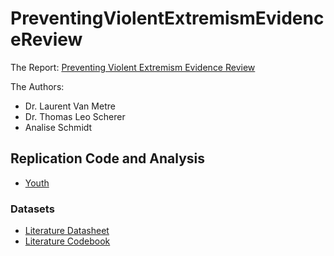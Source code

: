 # PreventingViolentExtremismEvidenceReview

The Report: [Preventing Violent Extremism Evidence Review](
https://docs.google.com/document/d/115g4djGLrBjJDZOux1TADgJnO-W44YiuUOuphtn0t_I/edit#)


The Authors:

  - Dr. Laurent Van Metre
  - Dr. Thomas Leo Scherer
  - Analise Schmidt

## Replication Code and Analysis

  - [Youth](https://tlscherer.github.io/PreventingViolentExtremismEvidenceReview/Overview.html)


### Datasets

  - [Literature Datasheet](https://docs.google.com/spreadsheets/d/1QCnLUwvHdO8qGGpwNYCdU_2eycPX1PkUnuxRS8RGkbs/edit#gid=0)
  - [Literature Codebook](https://docs.google.com/document/d/1veDsKMscq0yUXlpB9NHZInKJZIOSnzgqteJx5_8s4PE/edit)

